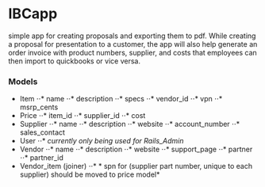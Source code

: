 # IBCapp
simple app for creating proposals and exporting them to pdf.
While creating a proposal for presentation to a customer, the app will also help
generate an order invoice with product numbers, supplier, and costs that employees can then import
to quickbooks or vice versa.


### Models
* Item
⋅⋅* name
⋅⋅* description
⋅⋅* specs
⋅⋅* vendor_id
⋅⋅* vpn
⋅⋅* msrp_cents
* Price
⋅⋅* item_id
⋅⋅* supplier_id
⋅⋅* cost
* Supplier
⋅⋅* name
⋅⋅* description
⋅⋅* website
⋅⋅* account_number
⋅⋅* sales_contact
* User
⋅⋅* *currently only being used for Rails_Admin*
* Vendor
⋅⋅* name
⋅⋅* description
⋅⋅* website
⋅⋅* support_page
⋅⋅* partner
⋅⋅* partner_id
* Vendor_item (joiner)
⋅⋅* * spn for (supplier part number, unique to each supplier) should be moved to price model*